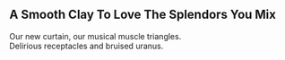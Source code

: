 A Smooth Clay To Love The Splendors You Mix
-------------------------------------------
Our new curtain, our musical muscle triangles.  
Delirious receptacles and bruised uranus.  
